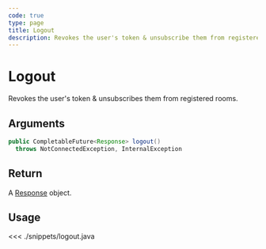```yaml
---
code: true
type: page
title: Logout
description: Revokes the user's token & unsubscribe them from registered rooms.
---
```


# Logout

Revokes the user's token & unsubscribes them from registered rooms.

## Arguments

```java
public CompletableFuture<Response> logout()
  throws NotConnectedException, InternalException
```

## Return

A [Response](/sdk/java/3/core-classes/response) object.

## Usage

<<< ./snippets/logout.java
